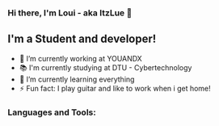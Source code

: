 ### Hi there, I'm Loui - aka ItzLue 👋

## I'm a Student and developer!
- 🏢 I’m currently working at YOUANDX
- 📚 I'm currently studying at DTU - Cybertechnology
- 🌱 I’m currently learning everything
- ⚡ Fun fact: I play guitar and like to work when i get home!

### Languages and Tools:
